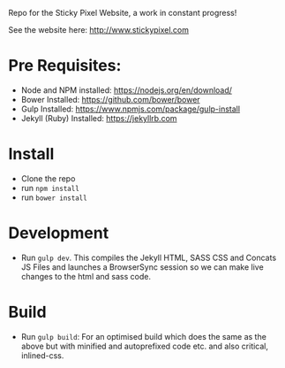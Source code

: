 Repo for the Sticky Pixel Website, a work in constant progress!

See the website here: http://www.stickypixel.com


# Pre Requisites:
- Node and NPM installed: https://nodejs.org/en/download/
- Bower Installed: https://github.com/bower/bower
- Gulp Installed: https://www.npmjs.com/package/gulp-install
- Jekyll (Ruby) Installed: https://jekyllrb.com

# Install
- Clone the repo
- run `npm install`
- run `bower install`

# Development
- Run `gulp dev`. This compiles the Jekyll HTML, SASS CSS and Concats JS Files and launches a BrowserSync session so we can make live changes to the html and sass code.

# Build
- Run `gulp build`: For an optimised build which does the same as the above but with minified and autoprefixed code etc. and also critical, inlined-css.
